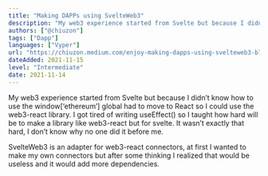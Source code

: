 ```yaml
---
title: "Making DAPPs using SvelteWeb3"
description: "My web3 experience started from Svelte but because I didn’t know how to use the window[‘ethereum’] global had to move to React so I could use the web3-react library."
authors: ["@chiuzon"]
tags: ["Dapp"]
languages: ["Vyper"]
url: "https://chiuzon.medium.com/enjoy-making-dapps-using-svelteweb3-b78dfea1d902"
dateAdded: 2021-11-15
level: "Intermediate"
date: 2021-11-14
---
```


My web3 experience started from Svelte but because I didn’t know how to use the window[‘ethereum’] global had to move to React so I could use the web3-react library. I got tired of writing useEffect() so I taught how hard will be to make a library like web3-react but for svelte. It wasn’t exactly that hard, I don’t know why no one did it before me.

SvelteWeb3 is an adapter for web3-react connectors, at first I wanted to make my own connectors but after some thinking I realized that would be useless and it would add more dependencies.